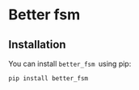 # Better fsm

## Installation
You can install `better_fsm `using pip:
```bash
pip install better_fsm
```
